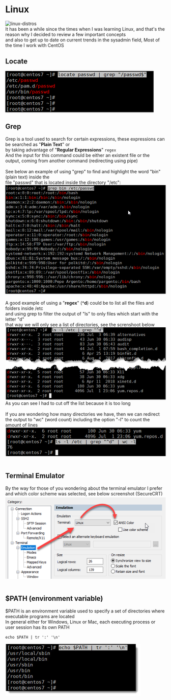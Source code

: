 # Linux
![linux-distros](https://github.com/danielurra/linux/assets/51704179/4adea769-ef78-49c2-8df5-eda986d8c6a9)<br>
It has been a while since the times when I was learning Linux, and that's the reason why I decided to review a few important concepts<br>
and also to get up to date on current trends in the sysadmin field, Most of the time I work with CentOS<br>
## Locate<br>
<img src="/sysadmin/images/filtering-locate-01.png" alt="filtering locate"><br>
## Grep<br>
Grep is a tool used to search for certain expressions, these expressions can be searched as "<b>Plain Text</b>" or<br>
by taking advantage of "<b>Regular Expressions</b>" `regex`<br>
And the input for this command could be either an existent file or the output, coming from another command (redirecting using pipe) <br>
<br>
See below an example of using "grep" to find and highlight the word "bin" (plain text) inside the <br>
file "passwd" that is located inside the directory "/etc":<br>
<img src="/sysadmin/images/grep-01.png" alt="filtering locate"><br>
<br>
A good example of using a "<b>regex</b>" (<b>^d</b>) could be to list all the files and folders inside /etc <br>
and using grep to filter the output of "ls" to only files which start with the letter "d" <br>
that way we will only see a list of directories, see the screnshoot below <br>
<img src="/sysadmin/images/grep-and-reg-expressions-01.png" alt="grep and regular expressions"><br>
As you can see I had to cut off the list because it is too long <br>
<br>
If you are wondering how many directories we have, then we can redirect <br>
the output to "wc" (word count) including the option "-l" to count the amount of lines <br>
<img src="/sysadmin/images/grep-and-reg-expressions-02.png" alt="grep and regular expressions 02"><br>
<br>
## Terminal Emulator<br>
By the way for those of you wondering about the terminal emulator I prefer<br>
and which color scheme was selected, see below screenshot (SecureCRT)<br>
<img src="/sysadmin/images/SecureCRT-emulation-linux-ANSI-color.png" alt="securecrt"><br>
<br>
## $PATH (environment variable)<br>
$PATH is an environment variable used to specify a set of directories where executable programs are located<br>
In general either for Windows, Linux or Mac, each executing process or user session has its own PATH <br>

```{bash}
echo $PATH | tr ':' '\n'
```

<img src="/sysadmin/images/echo-path.jpg" alt="path"><br>
